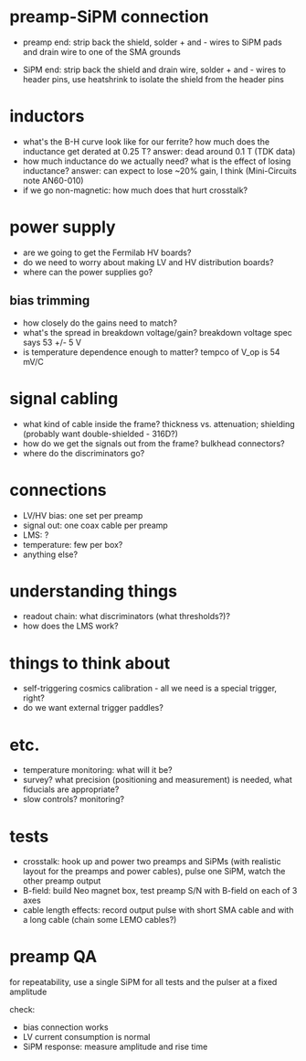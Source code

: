# preamp-SiPM connection
* preamp end: strip back the shield, solder + and - wires to SiPM pads and drain wire to one of the SMA grounds

* SiPM end: strip back the shield and drain wire, solder + and - wires to header pins, 
use heatshrink to isolate the shield from the header pins

# inductors
* what's the B-H curve look like for our ferrite? how much does the inductance get derated at 0.25 T? answer: dead around 0.1 T (TDK data)
* how much inductance do we actually need? what is the effect of losing inductance? answer: can expect to lose ~20% gain, I think (Mini-Circuits note AN60-010)
* if we go non-magnetic: how much does that hurt crosstalk?

# power supply
* are we going to get the Fermilab HV boards?
* do we need to worry about making LV and HV distribution boards?
* where can the power supplies go?

## bias trimming
* how closely do the gains need to match?
* what's the spread in breakdown voltage/gain? breakdown voltage spec says 53 +/- 5 V
* is temperature dependence enough to matter? tempco of V_op is 54 mV/C

# signal cabling
* what kind of cable inside the frame? thickness vs. attenuation; shielding (probably want double-shielded - 316D?)
* how do we get the signals out from the frame? bulkhead connectors?
* where do the discriminators go?

# connections
* LV/HV bias: one set per preamp
* signal out: one coax cable per preamp
* LMS: ?
* temperature: few per box?
* anything else?

# understanding things
* readout chain: what discriminators (what thresholds?)?
* how does the LMS work?

# things to think about
* self-triggering cosmics calibration - all we need is a special trigger, right?
* do we want external trigger paddles?

# etc.
* temperature monitoring: what will it be?
* survey? what precision (positioning and measurement) is needed, what fiducials are appropriate?
* slow controls? monitoring?

# tests
* crosstalk: hook up and power two preamps and SiPMs (with realistic layout for the preamps and power cables), 
pulse one SiPM, watch the other preamp output
* B-field: build Neo magnet box, test preamp S/N with B-field on each of 3 axes
* cable length effects: record output pulse with short SMA cable and with a long cable (chain some LEMO cables?)

# preamp QA

for repeatability, use a single SiPM for all tests and the pulser at a fixed amplitude

check:

* bias connection works
* LV current consumption is normal
* SiPM response: measure amplitude and rise time
